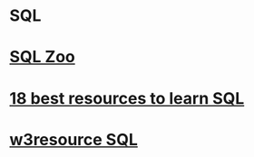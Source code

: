 # SQL


# [SQL Zoo](https://sqlzoo.net/)
# [18 best resources to learn SQL](https://academy.vertabelo.com/blog/18-best-online-resources-for-learning-sql-and-database-concepts/)
# [w3resource SQL](https://www.w3resource.com/sql/joins/natural-join.php)
